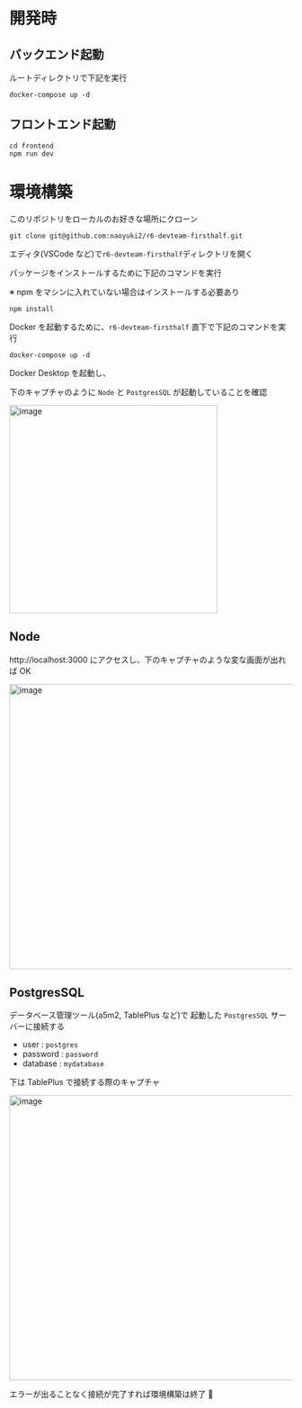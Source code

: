 # 開発時

## バックエンド起動

ルートディレクトリで下記を実行

```shell
docker-compose up -d
```

## フロントエンド起動

```shell
cd frontend
npm run dev
```

# 環境構築

このリポジトリをローカルのお好きな場所にクローン

```shell
git clone git@github.com:naoyuki2/r6-devteam-firsthalf.git
```

エディタ(VSCode など)で`r6-devteam-firsthalf`ディレクトリを開く

パッケージをインストールするために下記のコマンドを実行

※ npm をマシンに入れていない場合はインストールする必要あり

```
npm install
```

Docker を起動するために、`r6-devteam-firsthalf` 直下で下記のコマンドを実行

```
docker-compose up -d
```

Docker Desktop を起動し、

下のキャプチャのように `Node` と `PostgresSQL` が起動していることを確認

<img width="370" alt="image" src="https://github.com/user-attachments/assets/a9f49d67-403c-453e-a939-c362e57a6008">

## Node

http://localhost:3000 にアクセスし、下のキャプチャのような変な画面が出れば OK

<img width="507" alt="image" src="https://github.com/user-attachments/assets/6d9b9b0f-3758-4d64-b9d2-48a12b00744f">

## PostgresSQL

データベース管理ツール(a5m2, TablePlus など)で 起動した `PostgresSQL` サーバーに接続する

- user : `postgres`
- password : `password`
- database : `mydatabase`

下は TablePlus で接続する際のキャプチャ

<img width="507" alt="image" src="https://github.com/user-attachments/assets/a080c0b6-a03c-495b-a03b-4ac70ec3b6e1">

エラーが出ることなく接続が完了すれば環境構築は終了 🎉
